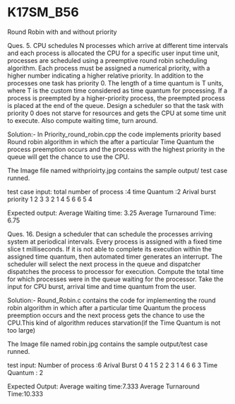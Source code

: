 # K17SM_B56
Round Robin with and without priority

Ques. 5. CPU schedules N processes which arrive at different time intervals and each process is allocated the CPU for a specific user input time unit, processes are scheduled using a preemptive round robin scheduling algorithm. Each process must be assigned a numerical priority, with a higher number indicating a higher relative priority. In addition to the processes one task has priority 0. The length of a time quantum is T units, where T is the custom time considered as time quantum for processing. If a process is preempted by a higher-priority process, the preempted process is placed at the end of the queue. Design a scheduler so that the task with priority 0 does not starve for resources and gets the CPU at some time unit to execute. Also compute waiting time, turn around.


Solution:-
In Priority_round_robin.cpp the code implements priority based Round robin algorithm in which the after a particular Time Quantum the process preemption occurs and the process with the highest priority in the queue will get the chance to use the CPU. 

The Image file named withprioirty.jpg contains the sample output/ test case runned.

test case input:
total number of process :4
time Quantum :2
Arival burst priority
1       2       3
3       2       1
4       5       6
6       5       4

Expected output:
Average Waiting time: 3.25
Average Turnaround Time: 6.75

Ques. 16. Design a scheduler that can schedule the processes arriving system at periodical intervals. Every process is assigned with a fixed time slice t milliseconds. If it is not able to complete its execution within the assigned time quantum, then automated timer generates an interrupt. The scheduler will select the next process in the queue and dispatcher dispatches the process to processor for execution. Compute the total time for which processes were in the queue waiting for the processor. Take the input for CPU burst, arrival time and time quantum from the user.


Solution:-
Round_Robin.c contains the code for implementing the round robin algorithm in which after a particular time Quantum the process preemption
occurs and the next process gets the chance to use the CPU.This kind of algorithm reduces starvation(if the Time Quantum is not too large)

The Image file named robin.jpg contains the sample output/test case runned.

test input:
Number of process :6
Arival Burst
  0     4
  1     5
  2     2
  3     1
  4     6
  6     3
Time Quantum : 2

Expected Output:
Average waiting time:7.333
Average Turnaround Time:10.333
